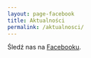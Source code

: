 ```yaml
---
layout: page-facebook
title: Aktualności
permalink: /aktualnosci/
---
```

Śledź nas na [Facebooku](https://www.facebook.com/Fundacja-%C5%BBywa-Przestrze%C5%84-124083095656438/).
